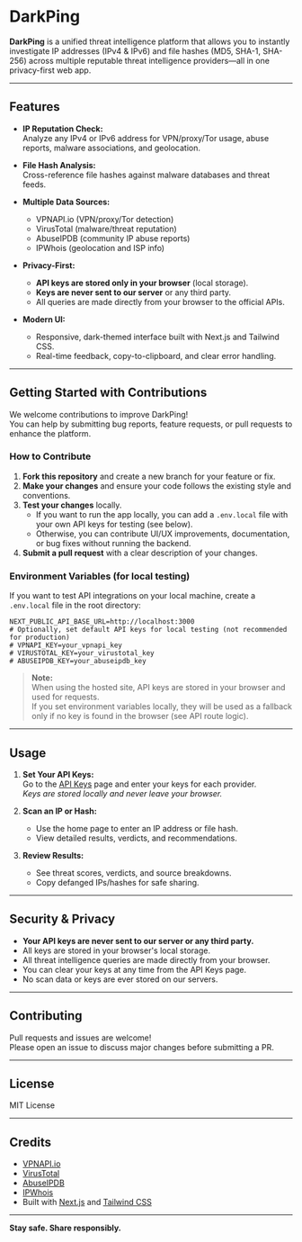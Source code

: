 # DarkPing

**DarkPing** is a unified threat intelligence platform that allows you to instantly investigate IP addresses (IPv4 & IPv6) and file hashes (MD5, SHA-1, SHA-256) across multiple reputable threat intelligence providers—all in one privacy-first web app.

---

## Features

- **IP Reputation Check:**  
  Analyze any IPv4 or IPv6 address for VPN/proxy/Tor usage, abuse reports, malware associations, and geolocation.

- **File Hash Analysis:**  
  Cross-reference file hashes against malware databases and threat feeds.

- **Multiple Data Sources:**  
  - VPNAPI.io (VPN/proxy/Tor detection)
  - VirusTotal (malware/threat reputation)
  - AbuseIPDB (community IP abuse reports)
  - IPWhois (geolocation and ISP info)

- **Privacy-First:**  
  - **API keys are stored only in your browser** (local storage).
  - **Keys are never sent to our server** or any third party.
  - All queries are made directly from your browser to the official APIs.

- **Modern UI:**  
  - Responsive, dark-themed interface built with Next.js and Tailwind CSS.
  - Real-time feedback, copy-to-clipboard, and clear error handling.

---

## Getting Started with Contributions

We welcome contributions to improve DarkPing!  
You can help by submitting bug reports, feature requests, or pull requests to enhance the platform.

### How to Contribute

1. **Fork this repository** and create a new branch for your feature or fix.
2. **Make your changes** and ensure your code follows the existing style and conventions.
3. **Test your changes** locally.  
   - If you want to run the app locally, you can add a `.env.local` file with your own API keys for testing (see below).
   - Otherwise, you can contribute UI/UX improvements, documentation, or bug fixes without running the backend.
4. **Submit a pull request** with a clear description of your changes.

### Environment Variables (for local testing)

If you want to test API integrations on your local machine, create a `.env.local` file in the root directory:

```env
NEXT_PUBLIC_API_BASE_URL=http://localhost:3000
# Optionally, set default API keys for local testing (not recommended for production)
# VPNAPI_KEY=your_vpnapi_key
# VIRUSTOTAL_KEY=your_virustotal_key
# ABUSEIPDB_KEY=your_abuseipdb_key
```

> **Note:**  
> When using the hosted site, API keys are stored in your browser and used for requests.  
> If you set environment variables locally, they will be used as a fallback only if no key is found in the browser (see API route logic).

---

## Usage

1. **Set Your API Keys:**  
   Go to the [API Keys](/apikeys) page and enter your keys for each provider.  
   _Keys are stored locally and never leave your browser._

2. **Scan an IP or Hash:**  
   - Use the home page to enter an IP address or file hash.
   - View detailed results, verdicts, and recommendations.

3. **Review Results:**  
   - See threat scores, verdicts, and source breakdowns.
   - Copy defanged IPs/hashes for safe sharing.

---

## Security & Privacy

- **Your API keys are never sent to our server or any third party.**
- All keys are stored in your browser's local storage.
- All threat intelligence queries are made directly from your browser.
- You can clear your keys at any time from the API Keys page.
- No scan data or keys are ever stored on our servers.

---

## Contributing

Pull requests and issues are welcome!  
Please open an issue to discuss major changes before submitting a PR.

---

## License

MIT License

---

## Credits

- [VPNAPI.io](https://vpnapi.io/)
- [VirusTotal](https://www.virustotal.com/)
- [AbuseIPDB](https://abuseipdb.com/)
- [IPWhois](https://ipwhois.io/)
- Built with [Next.js](https://nextjs.org/) and [Tailwind CSS](https://tailwindcss.com/)

---

**Stay safe. Share responsibly.**